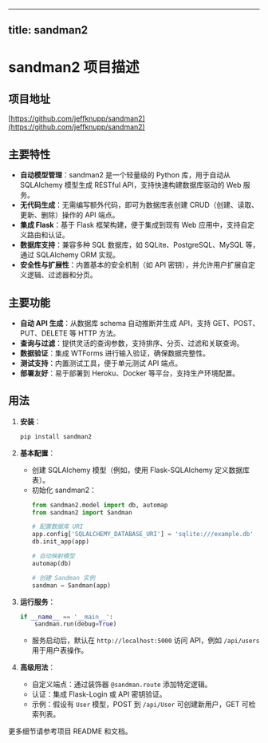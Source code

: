 
---
title: sandman2
---

# sandman2 项目描述

## 项目地址
[https://github.com/jeffknupp/sandman2](https://github.com/jeffknupp/sandman2)

## 主要特性
- **自动模型管理**：sandman2 是一个轻量级的 Python 库，用于自动从 SQLAlchemy 模型生成 RESTful API，支持快速构建数据库驱动的 Web 服务。
- **无代码生成**：无需编写额外代码，即可为数据库表创建 CRUD（创建、读取、更新、删除）操作的 API 端点。
- **集成 Flask**：基于 Flask 框架构建，便于集成到现有 Web 应用中，支持自定义路由和认证。
- **数据库支持**：兼容多种 SQL 数据库，如 SQLite、PostgreSQL、MySQL 等，通过 SQLAlchemy ORM 实现。
- **安全性与扩展性**：内置基本的安全机制（如 API 密钥），并允许用户扩展自定义逻辑、过滤器和分页。

## 主要功能
- **自动 API 生成**：从数据库 schema 自动推断并生成 API，支持 GET、POST、PUT、DELETE 等 HTTP 方法。
- **查询与过滤**：提供灵活的查询参数，支持排序、分页、过滤和关联查询。
- **数据验证**：集成 WTForms 进行输入验证，确保数据完整性。
- **测试支持**：内置测试工具，便于单元测试 API 端点。
- **部署友好**：易于部署到 Heroku、Docker 等平台，支持生产环境配置。

## 用法
1. **安装**：
   ```bash
   pip install sandman2
   ```

2. **基本配置**：
   - 创建 SQLAlchemy 模型（例如，使用 Flask-SQLAlchemy 定义数据库表）。
   - 初始化 sandman2：
     ```python
     from sandman2.model import db, automap
     from sandman2 import Sandman

     # 配置数据库 URI
     app.config['SQLALCHEMY_DATABASE_URI'] = 'sqlite:///example.db'
     db.init_app(app)

     # 自动映射模型
     automap(db)

     # 创建 Sandman 实例
     sandman = Sandman(app)
     ```

3. **运行服务**：
   ```python
   if __name__ == '__main__':
       sandman.run(debug=True)
   ```
   - 服务启动后，默认在 `http://localhost:5000` 访问 API，例如 `/api/users` 用于用户表操作。

4. **高级用法**：
   - 自定义端点：通过装饰器 `@sandman.route` 添加特定逻辑。
   - 认证：集成 Flask-Login 或 API 密钥验证。
   - 示例：假设有 `User` 模型，POST 到 `/api/User` 可创建新用户，GET 可检索列表。

更多细节请参考项目 README 和文档。